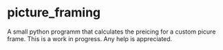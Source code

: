 # picture_framing
A small python programm that calculates the preicing for a custom picure frame. This is a work in progress. Any help is appreciated.
